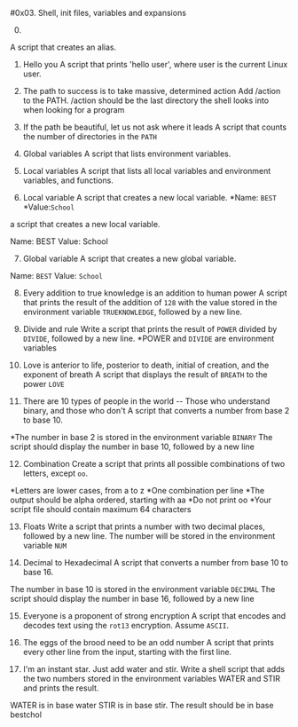 #0x03. Shell, init files, variables and expansions

0. <o>
A script that creates an alias.

1. Hello you
A script that prints 'hello user', where user is the current Linux user.

2. The path to success is to take massive, determined action
Add /action to the PATH. /action should be the last directory the shell looks into when looking for a program

3. If the path be beautiful, let us not ask where it leads
A script that counts the number of directories in the `PATH`

4. Global variables
A script that lists environment variables.

5. Local variables
A script that lists all local variables and environment variables, and functions.

6. Local variable
A script that creates a new local variable.
*Name: `BEST`
*Value:`School`

 a script that creates a new local variable.

Name: BEST
Value: School

7. Global variable
A script that creates a new global variable.

Name: `BEST`
Value: `School`

8. Every addition to true knowledge is an addition to human power
A script that prints the result of the addition of `128` with the value stored in the environment variable `TRUEKNOWLEDGE`, followed by a new line.

9. Divide and rule
Write a script that prints the result of `POWER` divided by `DIVIDE`, followed by a new line.
*POWER and `DIVIDE` are environment variables

10. Love is anterior to life, posterior to death, initial of creation, and the exponent of breath
A script that displays the result of `BREATH` to the power `LOVE`

11. There are 10 types of people in the world -- Those who understand binary, and those who don't
A script that converts a number from base 2 to base 10.

*The number in base 2 is stored in the environment variable `BINARY`
The script should display the number in base 10, followed by a new line

12. Combination
Create a script that prints all possible combinations of two letters, except `oo`.

*Letters are lower cases, from a to z
*One combination per line
*The output should be alpha ordered, starting with aa
*Do not print oo
*Your script file should contain maximum 64 characters

13. Floats
Write a script that prints a number with two decimal places, followed by a new line.
The number will be stored in the environment variable `NUM`

14. Decimal to Hexadecimal
A script that converts a number from base 10 to base 16.

The number in base 10 is stored in the environment variable `DECIMAL`
The script should display the number in base 16, followed by a new line

15. Everyone is a proponent of strong encryption
A script that encodes and decodes text using the `rot13` encryption. Assume `ASCII`.

16. The eggs of the brood need to be an odd number
A script that prints every other line from the input, starting with the first line.

17. I'm an instant star. Just add water and stir.
Write a shell script that adds the two numbers stored in the environment variables WATER and STIR and prints the result.

WATER is in base water
STIR is in base stir.
The result should be in base bestchol
